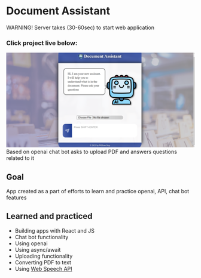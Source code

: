 # Document Assistant
WARNING! Server takes (30-60sec) to start web application
### Click project live below:
[![Document Assistant](https://raw.githubusercontent.com/will-s-205/will-s-205.github.io/main/fcc-portfolio/img/2023-08-12%20Document%20Assistant.png)](https://document-assistant.rigo205.repl.co)
Based on openai chat bot asks to upload PDF and answers questions related to it
## Goal
App created as a part of efforts to learn and practice openai, API, chat bot features
## Learned and practiced
* Building apps with React and JS
* Chat bot functionality
* Using openai
* Using async/await
* Uploading functionality
* Converting PDF to text
* Using [Web Speech API](https://developer.mozilla.org/en-US/docs/Web/API/Web_Speech_API)
